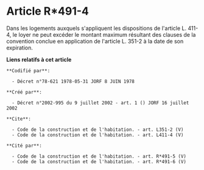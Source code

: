# Article R*491-4

Dans les logements auxquels s'appliquent les dispositions de l'article L. 411-4, le loyer ne peut excéder le montant maximum
résultant des clauses de la convention conclue en application de l'article L. 351-2 à la date de son expiration.

**Liens relatifs à cet article**

	**Codifié par**:

	  - Décret n°78-621 1978-05-31 JORF 8 JUIN 1978

	**Créé par**:

	  - Décret n°2002-995 du 9 juillet 2002 - art. 1 () JORF 16 juillet 2002

	**Cite**:

	  - Code de la construction et de l'habitation. - art. L351-2 (V)
	  - Code de la construction et de l'habitation. - art. L411-4 (V)

	**Cité par**:

	  - Code de la construction et de l'habitation. - art. R*491-5 (V)
	  - Code de la construction et de l'habitation. - art. R*491-6 (V)
